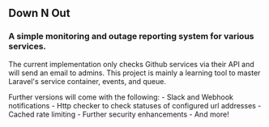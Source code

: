 ## Down N Out

### A simple monitoring and outage reporting system for various services.

The current implementation only checks Github services via their API and will send an email to admins. 
This project is mainly a learning tool to master Laravel's service container, events, and queue. 

Further versions will come with the following:
    - Slack and Webhook notifications
    - Http checker to check statuses of configured url addresses
    - Cached rate limiting
    - Further security enhancements
    - And more!